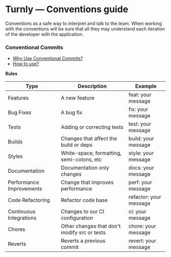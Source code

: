 # Turnly — Conventions guide

Conventions as a safe way to interpret and talk to the team. When working with the conventions
will be sure that all they may understand each iteration of the developer with the application.

### Conventional Commits

- [Why Use Conventional Commits?](https://www.conventionalcommits.org/en/v1.0.0-beta.2/#why-use-conventional-commits)
- [How to use?](https://github.com/conventional-changelog/commitlint/tree/master/@commitlint/config-conventional#type-enum)

**Rules**

| Type                     | Description                                  | Example                 |
| ------------------------ | -------------------------------------------- | ----------------------- |
| Features                 | A new feature                                | feat: your message      |
| Bug Fixes                | A bug fix                                    | fix: your message       |
| Tests                    | Adding or correcting tests                   | test: your message      |
| Builds                   | Changes that affect the build or deps        | build: your message     |
| Styles                   | White-space, formatting, semi-colons, etc    | style: your message     |
| Documentation            | Documentation only changes                   | docs: your message      |
| Performance Improvements | Change that improves performance             | perf: your message      |
| Code Refactoring         | Refactor code base                           | refactor: your message  |
| Continuous Integrations  | Changes to our CI configuration              | ci: your message        |
| Chores                   | Other changes that don't modify src or tests | chore: your message     |
| Reverts                  | Reverts a previous commit                    | revert: your message    |
